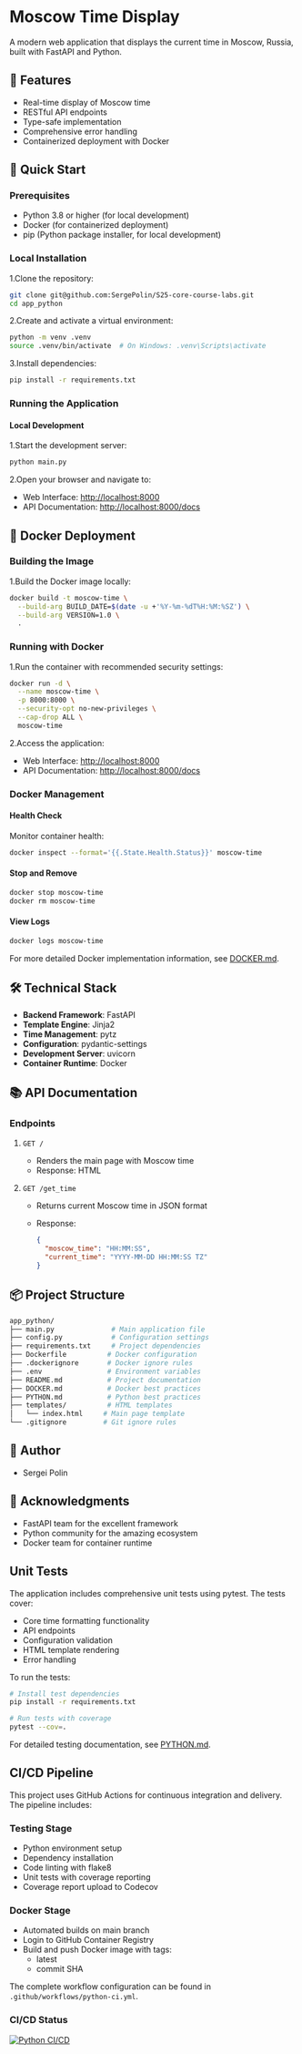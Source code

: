 # Moscow Time Display

A modern web application that displays the current time in Moscow, Russia, built with FastAPI and Python.

## 🌟 Features

- Real-time display of Moscow time
- RESTful API endpoints
- Type-safe implementation
- Comprehensive error handling
- Containerized deployment with Docker

## 🚀 Quick Start

### Prerequisites

- Python 3.8 or higher (for local development)
- Docker (for containerized deployment)
- pip (Python package installer, for local development)

### Local Installation

1.Clone the repository:

```bash
git clone git@github.com:SergePolin/S25-core-course-labs.git
cd app_python
```

2.Create and activate a virtual environment:

```bash
python -m venv .venv
source .venv/bin/activate  # On Windows: .venv\Scripts\activate
```

3.Install dependencies:

```bash
pip install -r requirements.txt
```

### Running the Application

#### Local Development

1.Start the development server:

```bash
python main.py
```

2.Open your browser and navigate to:

- Web Interface: <http://localhost:8000>
- API Documentation: <http://localhost:8000/docs>

## 🐳 Docker Deployment

### Building the Image

1.Build the Docker image locally:

```bash
docker build -t moscow-time \
  --build-arg BUILD_DATE=$(date -u +'%Y-%m-%dT%H:%M:%SZ') \
  --build-arg VERSION=1.0 \
  .
```

### Running with Docker

1.Run the container with recommended security settings:

```bash
docker run -d \
  --name moscow-time \
  -p 8000:8000 \
  --security-opt no-new-privileges \
  --cap-drop ALL \
  moscow-time
```

2.Access the application:

- Web Interface: <http://localhost:8000>
- API Documentation: <http://localhost:8000/docs>

### Docker Management

#### Health Check

Monitor container health:

```bash
docker inspect --format='{{.State.Health.Status}}' moscow-time
```

#### Stop and Remove

```bash
docker stop moscow-time
docker rm moscow-time
```

#### View Logs

```bash
docker logs moscow-time
```

For more detailed Docker implementation information, see [DOCKER.md](DOCKER.md).

## 🛠️ Technical Stack

- **Backend Framework**: FastAPI
- **Template Engine**: Jinja2
- **Time Management**: pytz
- **Configuration**: pydantic-settings
- **Development Server**: uvicorn
- **Container Runtime**: Docker

## 📚 API Documentation

### Endpoints

1. `GET /`
   - Renders the main page with Moscow time
   - Response: HTML

2. `GET /get_time`
   - Returns current Moscow time in JSON format
   - Response:

     ```json
     {
       "moscow_time": "HH:MM:SS",
       "current_time": "YYYY-MM-DD HH:MM:SS TZ"
     }
     ```

## 📦 Project Structure

```bash
app_python/
├── main.py              # Main application file
├── config.py            # Configuration settings
├── requirements.txt     # Project dependencies
├── Dockerfile          # Docker configuration
├── .dockerignore       # Docker ignore rules
├── .env                # Environment variables
├── README.md           # Project documentation
├── DOCKER.md           # Docker best practices
├── PYTHON.md           # Python best practices
├── templates/          # HTML templates
│   └── index.html     # Main page template
└── .gitignore         # Git ignore rules
```

## 👥 Author

- Sergei Polin

## 🙏 Acknowledgments

- FastAPI team for the excellent framework
- Python community for the amazing ecosystem
- Docker team for container runtime

## Unit Tests

The application includes comprehensive unit tests using pytest. The tests cover:

- Core time formatting functionality
- API endpoints
- Configuration validation
- HTML template rendering
- Error handling

To run the tests:

```bash
# Install test dependencies
pip install -r requirements.txt

# Run tests with coverage
pytest --cov=.
```

For detailed testing documentation, see [PYTHON.md](PYTHON.md).

## CI/CD Pipeline

This project uses GitHub Actions for continuous integration and delivery. The pipeline includes:

### Testing Stage
- Python environment setup
- Dependency installation
- Code linting with flake8
- Unit tests with coverage reporting
- Coverage report upload to Codecov

### Docker Stage
- Automated builds on main branch
- Login to GitHub Container Registry
- Build and push Docker image with tags:
  - latest
  - commit SHA

The complete workflow configuration can be found in `.github/workflows/python-ci.yml`.

  ### CI/CD Status
  [![Python CI/CD](https://github.com/{owner}/{repo}/actions/workflows/python-ci.yml/badge.svg)](https://github.com/{owner}/{repo}/actions/workflows/python-ci.yml)
